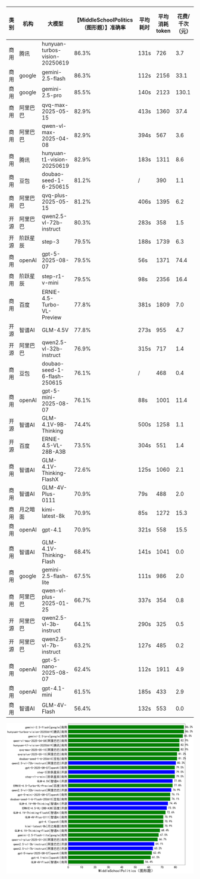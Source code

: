 
|类别|机构|大模型|【MiddleSchoolPolitics（图形题）】准确率|平均耗时|平均消耗token|花费/千次（元）|排名（准确率）|
|---|---|-----|-------------------|-------|-----------|-----------|-----------|
|商用|腾讯|hunyuan-turbos-vision-20250619|86.3%|131s|726|3.7|1|
|商用|google|gemini-2.5-flash|86.3%|112s|2156|33.1|2|
|商用|google|gemini-2.5-pro|85.5%|140s|2123|130.1|3|
|商用|阿里巴巴|qvq-max-2025-05-15|82.9%|413s|1360|37.4|4|
|商用|阿里巴巴|qwen-vl-max-2025-04-08|82.9%|394s|567|3.6|5|
|商用|腾讯|hunyuan-t1-vision-20250619|82.9%|183s|1311|8.6|6|
|商用|豆包|doubao-seed-1-6-250615|81.2%|/|390|1.1|7|
|商用|阿里巴巴|qvq-plus-2025-05-15|81.2%|406s|1395|6.2|8|
|开源|阿里巴巴|qwen2.5-vl-72b-instruct|80.3%|283s|358|1.5|9|
|开源|阶跃星辰|step-3|79.5%|188s|1739|6.3|10|
|商用|openAI|gpt-5-2025-08-07|79.5%|56s|1371|74.4|11|
|商用|阶跃星辰|step-r1-v-mini|79.5%|98s|2356|16.4|12|
|商用|百度|ERNIE-4.5-Turbo-VL-Preview|77.8%|381s|1809|7.0|13|
|开源|智谱AI|GLM-4.5V|77.8%|273s|955|4.7|14|
|开源|阿里巴巴|qwen2.5-vl-32b-instruct|76.9%|315s|717|1.4|15|
|商用|豆包|doubao-seed-1-6-flash-250615|76.1%|/|468|0.4|16|
|商用|openAI|gpt-5-mini-2025-08-07|76.1%|88s|1001|11.4|17|
|开源|智谱AI|GLM-4.1V-9B-Thinking|74.4%|500s|1258|1.1|18|
|开源|百度|ERNIE-4.5-VL-28B-A3B|73.5%|304s|551|1.4|19|
|商用|智谱AI|GLM-4.1V-Thinking-FlashX|72.6%|125s|1060|2.1|20|
|商用|智谱AI|GLM-4V-Plus-0111|70.9%|79s|488|2.0|21|
|商用|月之暗面|kimi-latest-8k|70.9%|85s|1272|15.3|22|
|商用|openAI|gpt-4.1|70.9%|321s|558|15.5|23|
|商用|智谱AI|GLM-4.1V-Thinking-Flash|68.4%|141s|1041|0.0|24|
|商用|google|gemini-2.5-flash-lite|67.5%|111s|986|2.0|25|
|商用|阿里巴巴|qwen-vl-plus-2025-01-25|66.7%|337s|354|0.8|26|
|开源|阿里巴巴|qwen2.5-vl-3b-instruct|64.1%|290s|325|0.5|27|
|开源|阿里巴巴|qwen2.5-vl-7b-instruct|63.2%|127s|485|0.2|28|
|商用|openAI|gpt-5-nano-2025-08-07|62.4%|112s|1911|4.9|29|
|商用|openAI|gpt-4.1-mini|61.5%|185s|433|2.9|30|
|商用|智谱AI|GLM-4V-Flash|56.4%|132s|553|0.0|31|


![lin](../pic/MiddleSchoolPolitics（图形题）.png)